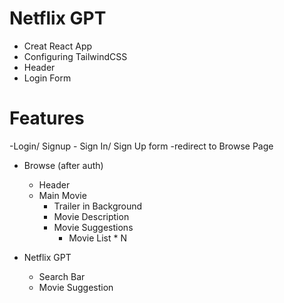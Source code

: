 # Netflix GPT

- Creat React App
- Configuring TailwindCSS
- Header
- Login Form

# Features

-Login/ Signup - Sign In/ Sign Up form
-redirect to Browse Page

- Browse (after auth)

  - Header
  - Main Movie
    - Trailer in Background
    - Movie Description
    - Movie Suggestions
      - Movie List \* N

- Netflix GPT
  - Search Bar
  - Movie Suggestion
